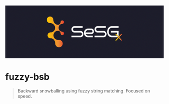 ![sesgx logo](sesgx_header.png)

# fuzzy-bsb

> Backward snowballing using fuzzy string matching. Focused on speed.